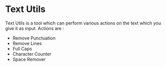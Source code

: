 # Text Utils
Text Utils is a tool which can perform various actions on the text which you give it as input.
Actions are :<br/>
- Remove Punctuation<br/>
- Remove Lines<br/>
- Full Caps<br/>
- Character Counter<br/>
- Space Remover<br/>
